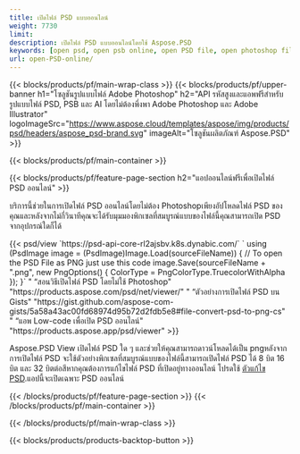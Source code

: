 ```yaml
---
title: เปิดไฟล์ PSD แบบออนไลน์
weight: 7730
limit: 
description: เปิดไฟล์ PSD แบบออนไลน์โดยใช้ Aspose.PSD
keywords: [open psd, open psb online, open PSD file, open photoshop file, preview psd]
url: open-PSD-online/
---
```


{{< blocks/products/pf/main-wrap-class >}}
{{< blocks/products/pf/upper-banner h1="โซลูชันรูปแบบไฟล์ Adobe Photoshop" h2="API รหัสสูงและแอพฟรีสำหรับรูปแบบไฟล์ PSD, PSB และ AI โดยไม่ต้องพึ่งพา Adobe Photoshop และ Adobe Illustrator" logoImageSrc="https://www.aspose.cloud/templates/aspose/img/products/psd/headers/aspose_psd-brand.svg" imageAlt="โซลูชันผลิตภัณฑ์ Aspose.PSD" >}}

{{< blocks/products/pf/main-container >}}

{{< blocks/products/pf/feature-page-section h2="แอปออนไลน์ฟรีเพื่อเปิดไฟล์ PSD ออนไลน์" >}}
<p>บริการนี้ช่วยในการเปิดไฟล์ PSD ออนไลน์โดยไม่ต้อง Photoshopเพียงอัปโหลดไฟล์ PSD ของคุณและหลังจากไม่กี่วินาทีคุณจะได้รับมุมมองพิกเซลที่สมบูรณ์แบบของไฟล์นี้คุณสามารถเปิด PSD จากอุปกรณ์ใดก็ได้</p>
{{< psd/view `https://psd-api-core-rl2ajsbv.k8s.dynabic.com/` 
`    using (PsdImage image = (PsdImage)Image.Load(sourceFileName))
    {
	    // To open the PSD File as PNG just use this code
        image.Save(sourceFileName + ".png",  new PngOptions() {  ColorType = PngColorType.TruecolorWithAlpha });
    }` "
“สอนวิธีเปิดไฟล์ PSD โดยไม่ใช้ Photoshop" "https://products.aspose.com/psd/net/viewer/" "
“ตัวอย่างการเปิดไฟล์ PSD บน Gists" "https://gist.github.com/aspose-com-gists/5a58a43ac00fd68974d95b72d2fdb5e8#file-convert-psd-to-png-cs" "
“แอพ Low-code เพื่อเปิด PSD ออนไลน์" "https://products.aspose.app/psd/viewer" >}}
<p>Aspose.PSD View เปิดไฟล์ PSD ใด ๆ และช่วยให้คุณสามารถดาวน์โหลดได้เป็น pngหลังจากการเปิดไฟล์ PSD จะใช้ตัวอย่างพิกเซลที่สมบูรณ์แบบของไฟล์นี้สามารถเปิดไฟล์ PSD ได้ 8 บิต 16 บิต และ 32 บิตต่อสีหากคุณต้องการแก้ไขไฟล์ PSD ที่เปิดอยู่ทางออนไลน์ โปรดใช้ <a href="https://products.aspose.app/psd/editor">ตัวแก้ไข PSD</a>.แอปนี้จะเปิดเฉพาะ PSD ออนไลน์</p>
{{< /blocks/products/pf/feature-page-section >}}
{{< /blocks/products/pf/main-container >}}


{{< /blocks/products/pf/main-wrap-class >}}

{{< blocks/products/products-backtop-button >}}
